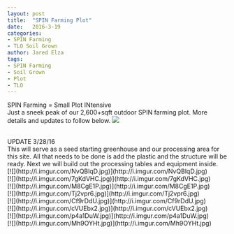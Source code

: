 ```yaml
---
layout: post
title:  "SPIN Farming Plot"
date:   2016-3-19
categories:
- SPIN Farming
- TLO Soil Grown
author: Jared Elza
tags: 
- SPIN Farming
- Soil Grown
- Plot
- TLO
---
```


SPIN Farming = Small Plot INtensive
<br>
Just a sneek peak of our 2,600+sqft outdoor SPIN farming plot. More details and updates to follow below.
[![](http://i.imgur.com/3p2DN6n.jpg)](http://i.imgur.com/3p2DN6n.jpg)

<br>
UPDATE 3/28/16
<br>
This will serve as a seed starting greenhouse and our processing area for this site. All that needs to be done is add the plastic and the structure will be ready. Next we will build out the processing tables and equipment inside. 
<br>
[![](http://i.imgur.com/NvQBlqD.jpg)](http://i.imgur.com/NvQBlqD.jpg)
<br>
[![](http://i.imgur.com/7gKdVHC.jpg)](http://i.imgur.com/7gKdVHC.jpg)
<br>
[![](http://i.imgur.com/M8CgE1P.jpg)](http://i.imgur.com/M8CgE1P.jpg)
<br>
[![](http://i.imgur.com/Tj2vpr6.jpg)](http://i.imgur.com/Tj2vpr6.jpg)
<br>
[![](http://i.imgur.com/Cf9rDdU.jpg)](http://i.imgur.com/Cf9rDdU.jpg)
<br>
[![](http://i.imgur.com/cVUEbx2.jpg)](http://i.imgur.com/cVUEbx2.jpg)
<br>
[![](http://i.imgur.com/p4a1DuW.jpg)](http://i.imgur.com/p4a1DuW.jpg)
<br>
[![](http://i.imgur.com/Mh9OYHt.jpg)](http://i.imgur.com/Mh9OYHt.jpg)
<br>

